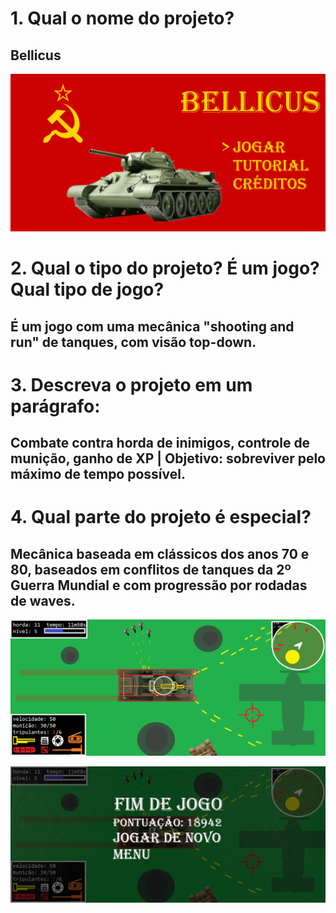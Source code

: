 # 1. Qual o nome do projeto?

## Bellicus

![Menu](./img/bellicus.png)

# 2. Qual o tipo do projeto? É um jogo? Qual tipo de jogo?

## É um jogo com uma mecânica "shooting and run" de tanques, com visão top-down.

# 3. Descreva o projeto em um parágrafo:

## Combate contra horda de inimigos, controle de munição, ganho de XP | Objetivo: sobreviver pelo máximo de tempo possível.

# 4. Qual parte do projeto é especial?

## Mecânica baseada em clássicos dos anos 70 e 80, baseados em conflitos de tanques da 2º Guerra Mundial e com progressão por rodadas de waves.

![Conceito](./img/conceito.png)

![Final](./img/fimdejogo.png)




